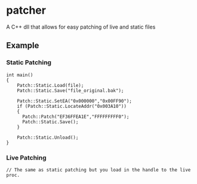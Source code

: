 # patcher
A C++ dll that allows for easy patching of live and static files

## Example
### Static Patching
    int main()
    {
        Patch::Static.Load(file);
        Patch::Static.Save("file_original.bak");

        Patch::Static.SetEA("0x000000","0x00FF90");
        if (Patch::Static.LocateAddr("0x003A10"))
        {
          Patch::Patch("EF36FFEA1E","FFFFFFFFF0"); 
          Patch::Static.Save();
        }

        Patch::Static.Unload();
    }
    
### Live Patching    
    // The same as static patching but you load in the handle to the live proc.
